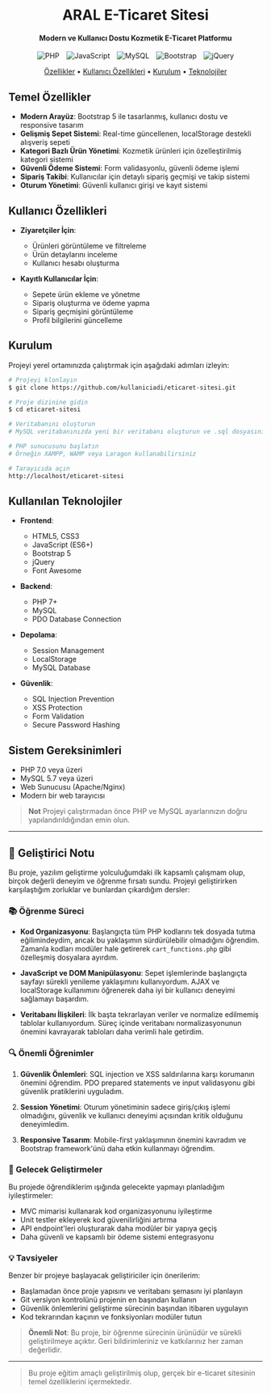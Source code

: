 <h1 align="center">
  <br>
  ARAL E-Ticaret Sitesi
  <br>
</h1>

<h4 align="center">Modern ve Kullanıcı Dostu Kozmetik E-Ticaret Platformu</h4>

<div align="center">
  <span style="display: inline-block; margin-right: 10px;">
    <img src="https://img.shields.io/badge/PHP-777BB4?style=for-the-badge&logo=php&logoColor=white" alt="PHP">
  </span>
  <span style="display: inline-block; margin-right: 10px;">
    <img src="https://img.shields.io/badge/JavaScript-F7DF1E?style=for-the-badge&logo=javascript&logoColor=black" alt="JavaScript">
  </span>
  <span style="display: inline-block; margin-right: 10px;">
    <img src="https://img.shields.io/badge/MySQL-4479A1?style=for-the-badge&logo=mysql&logoColor=white" alt="MySQL">
  </span>
  <span style="display: inline-block; margin-right: 10px;">
    <img src="https://img.shields.io/badge/Bootstrap-7952B3?style=for-the-badge&logo=bootstrap&logoColor=white" alt="Bootstrap">
  </span>
  <span style="display: inline-block;">
    <img src="https://img.shields.io/badge/jQuery-0769AD?style=for-the-badge&logo=jquery&logoColor=white" alt="jQuery">
  </span>
</div>

<p align="center">
  <a href="#özellikler">Özellikler</a> •
  <a href="#kullanıcı-özellikleri">Kullanıcı Özellikleri</a> •
  <a href="#kurulum">Kurulum</a> •
  <a href="#teknolojiler">Teknolojiler</a>
</p>

<h2 id="özellikler">Temel Özellikler</h2>

- **Modern Arayüz**: Bootstrap 5 ile tasarlanmış, kullanıcı dostu ve responsive tasarım
- **Gelişmiş Sepet Sistemi**: Real-time güncellenen, localStorage destekli alışveriş sepeti
- **Kategori Bazlı Ürün Yönetimi**: Kozmetik ürünleri için özelleştirilmiş kategori sistemi
- **Güvenli Ödeme Sistemi**: Form validasyonlu, güvenli ödeme işlemi
- **Sipariş Takibi**: Kullanıcılar için detaylı sipariş geçmişi ve takip sistemi
- **Oturum Yönetimi**: Güvenli kullanıcı girişi ve kayıt sistemi

<h2 id="kullanıcı-özellikleri">Kullanıcı Özellikleri</h2>

- **Ziyaretçiler İçin**:
  - Ürünleri görüntüleme ve filtreleme
  - Ürün detaylarını inceleme
  - Kullanıcı hesabı oluşturma

- **Kayıtlı Kullanıcılar İçin**:
  - Sepete ürün ekleme ve yönetme
  - Sipariş oluşturma ve ödeme yapma
  - Sipariş geçmişini görüntüleme
  - Profil bilgilerini güncelleme

<h2 id="kurulum">Kurulum</h2>

Projeyi yerel ortamınızda çalıştırmak için aşağıdaki adımları izleyin:

```bash
# Projeyi klonlayın
$ git clone https://github.com/kullaniciadi/eticaret-sitesi.git

# Proje dizinine gidin
$ cd eticaret-sitesi

# Veritabanını oluşturun
# MySQL veritabanınızda yeni bir veritabanı oluşturun ve .sql dosyasını import edin

# PHP sunucusunu başlatın
# Örneğin XAMPP, WAMP veya Laragon kullanabilirsiniz

# Tarayıcıda açın
http://localhost/eticaret-sitesi
```

<h2 id="teknolojiler">Kullanılan Teknolojiler</h2>

- **Frontend**:
  - HTML5, CSS3
  - JavaScript (ES6+)
  - Bootstrap 5
  - jQuery
  - Font Awesome

- **Backend**:
  - PHP 7+
  - MySQL
  - PDO Database Connection

- **Depolama**:
  - Session Management
  - LocalStorage
  - MySQL Database

- **Güvenlik**:
  - SQL Injection Prevention
  - XSS Protection
  - Form Validation
  - Secure Password Hashing

<h2 id="gereksinimler">Sistem Gereksinimleri</h2>

- PHP 7.0 veya üzeri
- MySQL 5.7 veya üzeri
- Web Sunucusu (Apache/Nginx)
- Modern bir web tarayıcısı

> **Not**
> Projeyi çalıştırmadan önce PHP ve MySQL ayarlarınızın doğru yapılandırıldığından emin olun.

---

<h2 id="gelistirici-notu">🎯 Geliştirici Notu</h2>

Bu proje, yazılım geliştirme yolculuğumdaki ilk kapsamlı çalışmam olup, birçok değerli deneyim ve öğrenme fırsatı sundu. Projeyi geliştirirken karşılaştığım zorluklar ve bunlardan çıkardığım dersler:

### 📚 Öğrenme Süreci

- **Kod Organizasyonu**: Başlangıçta tüm PHP kodlarını tek dosyada tutma eğilimindeydim, ancak bu yaklaşımın sürdürülebilir olmadığını öğrendim. Zamanla kodları modüler hale getirerek `cart_functions.php` gibi özelleşmiş dosyalara ayırdım.

- **JavaScript ve DOM Manipülasyonu**: Sepet işlemlerinde başlangıçta sayfayı sürekli yenileme yaklaşımını kullanıyordum. AJAX ve localStorage kullanımını öğrenerek daha iyi bir kullanıcı deneyimi sağlamayı başardım.

- **Veritabanı İlişkileri**: İlk başta tekrarlayan veriler ve normalize edilmemiş tablolar kullanıyordum. Süreç içinde veritabanı normalizasyonunun önemini kavrayarak tabloları daha verimli hale getirdim.

### 🔍 Önemli Öğrenimler

1. **Güvenlik Önlemleri**: SQL injection ve XSS saldırılarına karşı korumanın önemini öğrendim. PDO prepared statements ve input validasyonu gibi güvenlik pratiklerini uyguladım.

2. **Session Yönetimi**: Oturum yönetiminin sadece giriş/çıkış işlemi olmadığını, güvenlik ve kullanıcı deneyimi açısından kritik olduğunu deneyimledim.

3. **Responsive Tasarım**: Mobile-first yaklaşımının önemini kavradım ve Bootstrap framework'ünü daha etkin kullanmayı öğrendim.

### 🚀 Gelecek Geliştirmeler

Bu projede öğrendiklerim ışığında gelecekte yapmayı planladığım iyileştirmeler:

- MVC mimarisi kullanarak kod organizasyonunu iyileştirme
- Unit testler ekleyerek kod güvenilirliğini artırma
- API endpoint'leri oluşturarak daha modüler bir yapıya geçiş
- Daha güvenli ve kapsamlı bir ödeme sistemi entegrasyonu

### 💡 Tavsiyeler

Benzer bir projeye başlayacak geliştiriciler için önerilerim:
- Başlamadan önce proje yapısını ve veritabanı şemasını iyi planlayın
- Git versiyon kontrolünü projenin en başından kullanın
- Güvenlik önlemlerini geliştirme sürecinin başından itibaren uygulayın
- Kod tekrarından kaçının ve fonksiyonları modüler tutun

> **Önemli Not**: Bu proje, bir öğrenme sürecinin ürünüdür ve sürekli geliştirilmeye açıktır. Geri bildirimleriniz ve katkılarınız her zaman değerlidir.

---

> Bu proje eğitim amaçlı geliştirilmiş olup, gerçek bir e-ticaret sitesinin temel özelliklerini içermektedir.
